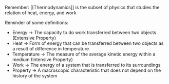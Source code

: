 Remember: [[Thermodynamics]] is the subset of physics that studies the relation of heat, energy, and work

Reminder of some definitions:
- Energy → The capacity to do work transferred between two objects (Extensive Property)
- Heat → Form of energy that can be transferred between two objects as a result of difference in temperature
- Temperature → The measure of the average kinetic energy within a medium (Intensive Property)
- Work → The energy of a system that is transferred to its surroundings
- Property → A macroscopic characteristic that does not depend on the history of the system
